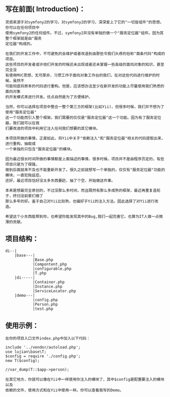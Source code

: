 ## 写在前面( Introduction)：
    灵感来源于对symfony2的学习，对symfony2的学习，深深爱上了它的"一切皆组件"的思想。你可以在任何项目中
    使用symfony2的任何组件。不过，symfony2并没有单独的做一个"服务定位器"组件。因为其整个框架就是由"服务
    定位器"构成的。
    
    在我们的开发工作中，不可避免的会维护或者改造到由那些令我们头疼的俗称"面条代码"构成的项目。
    这些项目的开发者或许他们开发的时候还未出现或者还未掌握一些高级的面向对象的知识，甚至完全没
    有使用MVC思想，无可厚非，习惯工作于面向对象工作台的我们，在对这些代码进行维护的时候，虽然不
    可能彻底将原本的代码进行重构。但是，应该想办法至少在新开发的功能上尽量使用我们熟悉的面向对象
    的开发模式来进行开发。优点自然是为了方便维护。
    
    当然，你可以选择在项目中整合一整个第三方的框架(比如Yii)，但很多时候，我们并不想为了使用"服务定位器"
    这一个功能而引入整个框架。我们需要的仅仅是"服务定位器"这一个功能。因为有了服务定位器，我们就可以在我
    们要改进的项目中利用它注入任何我们想要的其它模块。
    
    本项目所做的事情，正是如此，将Yii中关于"依赖注入"和"服务定位器"相关的代码提取出来，进行重构，抽取成
    一个单独的只包含"服务定位器"的模块。
    
    因为最近很长时间所做的事情都是上面描述的事情，很多时候，项目并不是由程序员定的，有些项目只是为了探路，
    做到后面就来不及也不能重新开发了。很久之前就想写一个单独的，仅仅有"服务定位器"功能的模块，一直犯拖延症。
    还好，最近项目恰好没太多东西要赶，抽了个空，开始做这件事。
    
    本来是想最完全原创的，不过没那么多时间，而且既然有那么多成熟的框架，最近再重复造轮子，终归没前辈们做了
    那么多年的好。鉴于自己对Yii比较熟，也偏好于Yii的注入方法。因此选择了对Yii进行改造。
    
    希望这个小东西能帮到你，也希望你能发现其中的Bug,我们一起完善它。也算为IT人做一点微薄的贡献。
    
##  项目结构：
    di--|
        |base---|
                |Base.php
                |Compontent.php
                |configurable.php
                |T.php
        |di-----|
                |Container.php
                |Instance.php
                |ServiceLocator.php
        |demo---|
                |config.php
                |Person.php
                |test.php
## 使用示例：
    在你的项目入口文件index.php中加入以下代码：
    
    include '../vendor/autoload.php';
    use lujian\base\T;
    $config = require './config.php';
    new T($config);
    
    //var_dump(T::$app->person);
    
    在其它地方，你就可以像在Yii中一样使用你注入的模块了，其中$config是配置要注入的模块以及
    依赖的文件，使用方式和在Yii中使用一样。你可以查看我写的Demo。